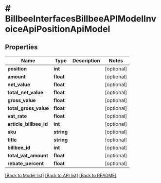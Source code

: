 # # BillbeeInterfacesBillbeeAPIModelInvoiceApiPositionApiModel

## Properties

Name | Type | Description | Notes
------------ | ------------- | ------------- | -------------
**position** | **int** |  | [optional]
**amount** | **float** |  | [optional]
**net_value** | **float** |  | [optional]
**total_net_value** | **float** |  | [optional]
**gross_value** | **float** |  | [optional]
**total_gross_value** | **float** |  | [optional]
**vat_rate** | **float** |  | [optional]
**article_billbee_id** | **int** |  | [optional]
**sku** | **string** |  | [optional]
**title** | **string** |  | [optional]
**billbee_id** | **int** |  | [optional]
**total_vat_amount** | **float** |  | [optional]
**rebate_percent** | **float** |  | [optional]

[[Back to Model list]](../../README.md#models) [[Back to API list]](../../README.md#endpoints) [[Back to README]](../../README.md)
